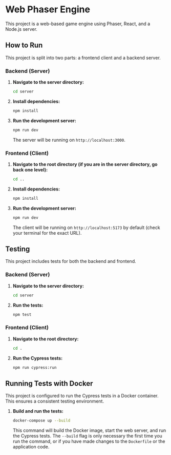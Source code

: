 # Web Phaser Engine

This project is a web-based game engine using Phaser, React, and a Node.js server.

## How to Run

This project is split into two parts: a frontend client and a backend server.

### Backend (Server)

1.  **Navigate to the server directory:**
    ```bash
    cd server
    ```

2.  **Install dependencies:**
    ```bash
    npm install
    ```

3.  **Run the development server:**
    ```bash
    npm run dev
    ```
    The server will be running on `http://localhost:3000`.

### Frontend (Client)

1.  **Navigate to the root directory (if you are in the server directory, go back one level):**
    ```bash
    cd ..
    ```

2.  **Install dependencies:**
    ```bash
    npm install
    ```

3.  **Run the development server:**
    ```bash
    npm run dev
    ```
    The client will be running on `http://localhost:5173` by default (check your terminal for the exact URL).

## Testing

This project includes tests for both the backend and frontend.

### Backend (Server)

1.  **Navigate to the server directory:**
    ```bash
    cd server
    ```

2.  **Run the tests:**
    ```bash
    npm test
    ```

### Frontend (Client)

1.  **Navigate to the root directory:**
    ```bash
    cd .
    ```

2.  **Run the Cypress tests:**
    ```bash
    npm run cypress:run
    ```

## Running Tests with Docker

This project is configured to run the Cypress tests in a Docker container. This ensures a consistent testing environment.

1.  **Build and run the tests:**
    ```bash
    docker-compose up --build
    ```
    This command will build the Docker image, start the web server, and run the Cypress tests. The `--build` flag is only necessary the first time you run the command, or if you have made changes to the `Dockerfile` or the application code.
